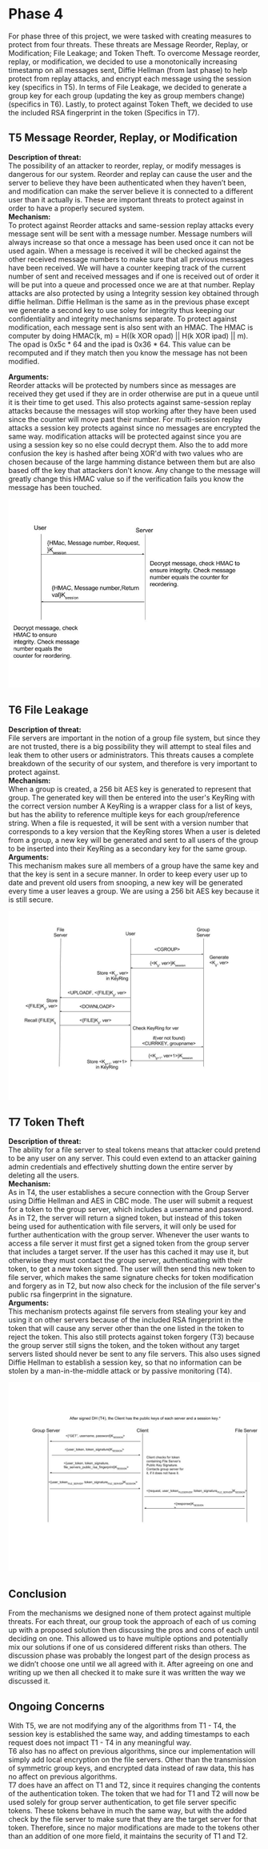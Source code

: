 # Phase 4


For phase three of this project, we were tasked with creating measures to protect from four threats. These threats are Message Reorder, Replay, or Modification; File Leakage; and Token Theft. To overcome Message reorder, replay, or modification, we decided to use a monotonically increasing timestamp on all messages sent, Diffie Hellman (from last phase) to help protect from replay attacks, and encrypt each message using the session key (specifics in T5). In terms of File Leakage, we decided to generate a group key for each group (updating the key as group members change) (specifics in T6). Lastly, to protect against Token Theft, we decided to use the included RSA fingerprint in the token (Specifics in T7).


## T5 Message Reorder, Replay, or Modification 


**Description of threat:**  
The possibility of an attacker to reorder, replay, or modify messages is dangerous for our system. Reorder and replay can cause the user and the server to believe they have been authenticated when they haven’t been, and modification can make the server believe it is connected to a different user than it actually is. These are important threats to protect against in order to have a properly secured system.  
**Mechanism:**  
To protect against Reorder attacks and same-session replay attacks every message sent will be sent with a message number. Message numbers will always increase so that once a message has been used once it can not be used again.
When a message is received it will be checked against the other received message numbers to make sure that all previous messages have been received. We will have a counter keeping track of the current number of sent and received messages and if one is received out of order it will be put into a queue and processed once we are at that number.
Replay attacks are also protected by using a Integrity session key obtained through diffie hellman. Diffie Hellman is the same as in the previous phase except we generate a second key to use soley for integrity thus keeping our confidentiality and integrity mechanisms separate.
To protect against modification, each message sent is also sent with an HMAC. The HMAC is computer by doing HMAC(k, m) = H((k XOR opad) || H(k XOR ipad) || m). The opad is 0x5c * 64 and the ipad is 0x36 * 64. This value can be recomputed and if they match then you know the message has not been modified.

**Arguments:**  
Reorder attacks will be protected by numbers since as messages are received they get used if they are in order otherwise are put in a queue until it is their time to get used. This also protects against same-session replay attacks because the messages will stop working after they have been used since the counter will move past their number. For multi-session replay attacks a session key protects against since no messages are encrypted the same way. modification attacks will be protected against since you are using a session key so no else could decrypt them. Also the to add more confusion the key is hashed after being XOR'd with two values who are chosen because of the large hamming distance between them but are also based off the key that attackers don't know. Any change to the message will greatly change this HMAC value so if the verification fails you know the message has been touched.


![T5](https://github.com/EricGhildyal/CS1653CryptoProject/blob/master/reports/images/t5.jpg)


## T6 File Leakage


**Description of threat:**  
File servers are important in the notion of a group file system, but since they are not trusted, there is a big possibility they will attempt to steal files and leak them to other users or administrators. This threats causes a complete breakdown of the security of our system, and therefore is very important to protect against.  
**Mechanism:**  
When a group is created, a 256 bit AES key is generated to represent that group.
The generated key will then be entered into the user's KeyRing with the correct version number
A KeyRing is a wrapper class for a list of keys, but has the ability to reference multiple keys for each group/reference string.
When a file is requested, it will be sent with a version number that corresponds to a key version that the KeyRing stores
When a user is deleted from a group, a new key will be generated and sent to all users of the group to be inserted into their KeyRing as a secondary key for the same group.  
**Arguments:**  
This mechanism makes sure all members of a group have the same key and that the key is sent in a secure manner. In order to keep every user up to date and prevent old users from snooping, a new key will be generated every time a user leaves a group. We are using a 256 bit AES key because it is still secure.


![T6](https://github.com/EricGhildyal/CS1653CryptoProject/blob/master/reports/images/t6.jpg)


## T7 Token Theft


**Description of threat:**  
The ability for a file server to steal tokens means that attacker could pretend to be any user on any server. This could even extend to an attacker gaining admin credentials and effectively shutting down the entire server by deleting all the users.  
**Mechanism:**  
As in T4, the user establishes a secure connection with the Group Server using Diffie Hellman and AES in CBC mode.
The user will submit a request for a token to the group server, which includes a username and password.
As in T2, the server will return a signed token, but instead of this token being used for authentication with file servers, it will only be used for further authentication with the group server.
Whenever the user wants to access a file server it must first get a signed token from the group server that includes a target server. If the user has this cached it may use it, but otherwise they must contact the group server, authenticating with their token, to get a new token signed.
The user will then send this new token to file server, which makes the same signature checks for token modification and forgery as in T2, but now also check for the inclusion of the file server's public rsa fingerprint in the signature.  
**Arguments:**  
This mechanism protects against file servers from stealing your key and using it on other servers because of the included RSA fingerprint in the token that will cause any server other than the one listed in the token to reject the token.
This also still protects against token forgery (T3) because the group server still signs the token, and the token without any target servers listed should never be sent to any file servers. This also uses signed Diffie Hellman to establish a session key, so that no information can be stolen by a man-in-the-middle attack or by passive monitoring (T4).


![T7](https://github.com/EricGhildyal/CS1653CryptoProject/blob/master/reports/images/t7.jpg)


## Conclusion 
From the mechanisms we designed none of them protect against multiple threats. For each threat, our group took the approach of each of us coming up with a proposed solution then discussing the pros and cons of each until deciding on one. This allowed us to have multiple options and potentially mix our solutions if one of us considered different risks than others. The discussion phase was probably the longest part of the design process as we didn’t choose one until we all agreed with it. After agreeing on one and writing up we then all checked it to make sure it was written the way we discussed it.

## Ongoing Concerns
With T5, we are not modifying any of the algorithms from T1 - T4, the session key is established the same way, and adding timestamps to each request does not impact T1 - T4 in any meaningful way.  
T6 also has no affect on previous algorithms, since our implementation will simply add local encryption on the file servers. Other than the transmission of symmetric group keys, and encrypted data instead of raw data, this has no affect on previous algorithms.  
T7 does have an affect on T1 and T2, since it requires changing the contents of the authentication token. The token that we had for T1 and T2 will now be used solely for group server authentication, to get file server specific tokens. These tokens behave in much the same way, but with the added check by the file server to make sure that they are the target server for that token. Therefore, since no major modifications are made to the tokens other than an addition of one more field, it maintains the security of T1 and T2.
